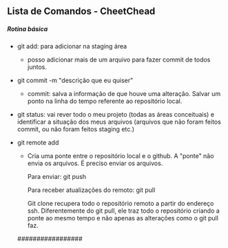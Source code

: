 ## Lista de Comandos - CheetChead

##### Rotina básica

- git add: para adicionar na staging área
  
  - posso adicionar mais de um arquivo para fazer commit de todos juntos.

- git commit -m "descrição que eu quiser"
  
  - commit: salva a informação de que houve uma alteração. Salvar um ponto na linha do tempo referente ao repositório local.

- git status: vai rever todo o meu projeto (todas as áreas conceituais) e identificar a situação dos meus arquivos (arquivos que não foram feitos commit, ou não foram feitos staging etc.)

- git remote add <name> <ssh>
  
  - Cria uma ponte entre o repositório local e o github. A "ponte" não envia os arquivos. É preciso enviar os arquivos.
    
    Para enviar: git push
    
    Para receber atualizações do remoto: git pull
    
    
    
    Git clone recupera todo o repositório remoto a partir do endereço ssh. Diferentemente do git pull, ele traz todo o repositório criando a ponte ao mesmo tempo e não apenas as alterações como o git pull faz.
  
  #################
